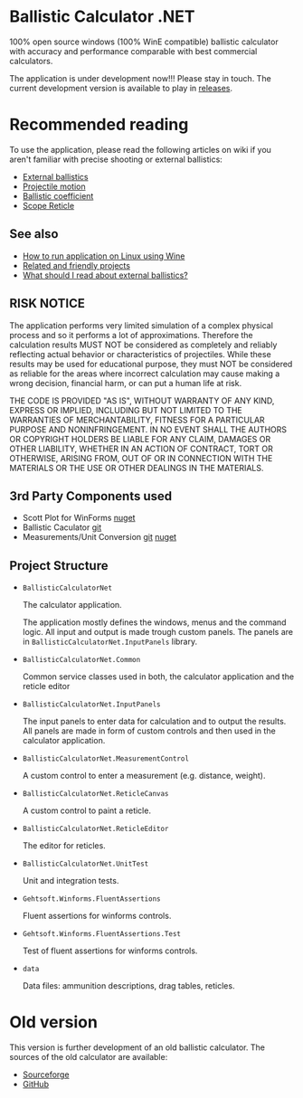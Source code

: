 # Ballistic Calculator .NET

100% open source windows (100% WinE compatible) ballistic calculator with accuracy and performance comparable with best commercial calculators.

The application is under development now!!! Please stay in touch. The current development version is available to play in [releases](https://github.com/nikolaygekht/ballistic.calculator.app/releases). 

# Recommended reading 

To use the application, please read the following articles on wiki if you aren't familiar with precise shooting or external ballistics:

* [External ballistics](https://en.wikipedia.org/wiki/External_ballistics)
* [Projectile motion](https://en.wikipedia.org/wiki/Projectile_motion)
* [Ballistic coefficient](https://en.wikipedia.org/wiki/Ballistic_coefficient)
* [Scope Reticle](https://en.wikipedia.org/wiki/Reticle)

## See also

* [How to run application on Linux using Wine](https://github.com/nikolaygekht/ballistic.calculator.app/wiki/How-to-run-application-on-Linux-using-Wine)
* [Related and friendly projects](https://github.com/nikolaygekht/ballistic.calculator.app/wiki/Related-and-friendly-projects)
* [What should I read about external ballistics?](https://github.com/nikolaygekht/ballistic.calculator.app/wiki/What-should-I-read-about-external-ballistics%3F)


## RISK NOTICE

The application performs very limited simulation of a complex physical process and so it performs a lot of approximations. Therefore the calculation results MUST NOT be considered as completely and reliably reflecting actual behavior or characteristics of projectiles. While these results may be used for educational purpose, they must NOT be considered as reliable for the areas where incorrect calculation may cause making a wrong decision, financial harm, or can put a human life at risk.

THE CODE IS PROVIDED "AS IS", WITHOUT WARRANTY OF ANY KIND, EXPRESS OR IMPLIED, INCLUDING BUT NOT LIMITED TO THE WARRANTIES OF MERCHANTABILITY, FITNESS FOR A PARTICULAR PURPOSE AND NONINFRINGEMENT. IN NO EVENT SHALL THE AUTHORS OR COPYRIGHT HOLDERS BE LIABLE FOR ANY CLAIM, DAMAGES OR OTHER LIABILITY, WHETHER IN AN ACTION OF CONTRACT, TORT OR OTHERWISE, ARISING FROM, OUT OF OR IN CONNECTION WITH THE MATERIALS OR THE USE OR OTHER DEALINGS IN THE MATERIALS.


## 3rd Party Components used

* Scott Plot for WinForms [nuget](https://www.nuget.org/packages/ScottPlot.WinForms)
* Ballistic Caculator [git](https://github.com/gehtsoft-usa/BallisticCalculator1)
* Measurements/Unit Conversion [git](https://github.com/gehtsoft-usa/Gehtsoft.Measurements) [nuget](https://www.nuget.org/packages/Gehtsoft.Measurements)

## Project Structure

* `BallisticCalculatorNet`
  
  The calculator application. 

  The application mostly defines the windows, menus and the command logic. All input and output is made trough custom panels. 
  The panels are in `BallisticCalculatorNet.InputPanels` library.

* `BallisticCalculatorNet.Common`

  Common service classes used in both, the calculator application and the reticle editor

* `BallisticCalculatorNet.InputPanels`

  The input panels to enter data for calculation and to output the results.  
  All panels are made in form of custom controls and then used in the calculator application.

* `BallisticCalculatorNet.MeasurementControl`

   A custom control to enter a measurement (e.g. distance, weight).

* `BallisticCalculatorNet.ReticleCanvas`

   A custom control to paint a reticle.

* `BallisticCalculatorNet.ReticleEditor`
 
   The editor for reticles. 

* `BallisticCalculatorNet.UnitTest`
 
   Unit and integration tests.

* `Gehtsoft.Winforms.FluentAssertions`

  Fluent assertions for winforms controls.

* `Gehtsoft.Winforms.FluentAssertions.Test`

  Test of fluent assertions for winforms controls.
  
* `data`

   Data files: ammunition descriptions, drag tables, reticles. 


# Old version

This version is further development of an old ballistic calculator. The sources of the old calculator are available:
* [Sourceforge](https://sourceforge.net/projects/ballisticcalculator/)
* [GitHub](https://github.com/nikolaygekht/ballistic.calculator.app.old)
